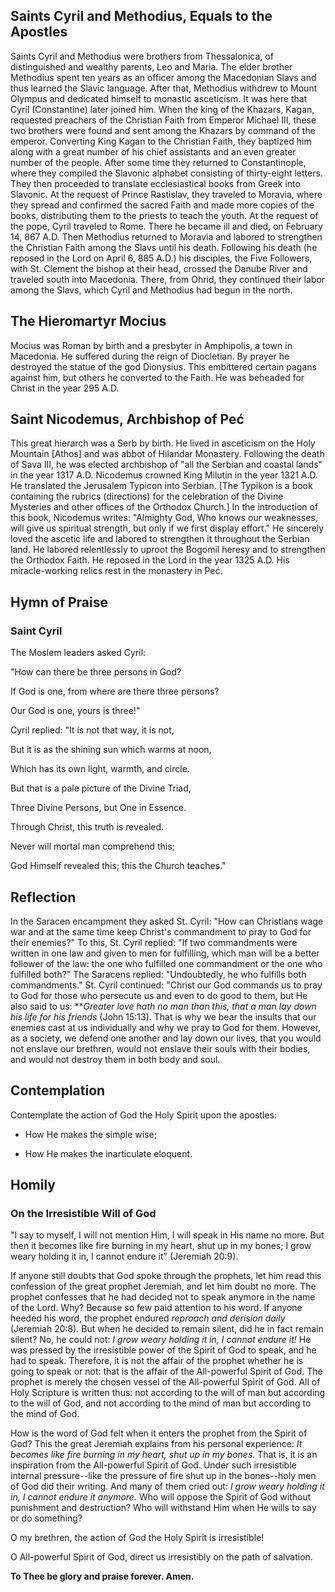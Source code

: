 ## Saints Cyril and Methodius, Equals to the Apostles

Saints Cyril and Methodius were brothers from Thessalonica, of distinguished and wealthy parents, Leo and Maria. The elder brother Methodius spent ten years as an officer among the Macedonian Slavs and thus learned the Slavic language. After that, Methodius withdrew to Mount Olympus and dedicated himself to monastic asceticism. It was here that Cyril (Constantine) later joined him. When the king of the Khazars, Kagan, requested preachers of the Christian Faith from Emperor Michael III, these two brothers were found and sent among the Khazars by command of the emperor. Converting King Kagan to the Christian Faith, they baptized him along with a great number of his chief assistants and an even greater number of the people. After some time they returned to Constantinople, where they compiled the Slavonic alphabet consisting of thirty-eight letters. They then proceeded to translate ecclesiastical books from Greek into Slavonic. At the request of Prince Rastislav, they traveled to Moravia, where they spread and confirmed the sacred Faith and made more copies of the books, distributing them to the priests to teach the youth. At the request of the pope, Cyril traveled to Rome. There he became ill and died, on February 14, 867 A.D. Then Methodius returned to Moravia and labored to strengthen the Christian Faith among the Slavs until his death. Following his death (he reposed in the Lord on April 6, 885 A.D.) his disciples, the Five Followers, with St. Clement the bishop at their head, crossed the Danube River and traveled south into Macedonia. There, from Ohrid, they continued their labor among the Slavs, which Cyril and Methodius had begun in the north.

## The Hieromartyr Mocius

Mocius was Roman by birth and a presbyter in Amphipolis, a town in Macedonia. He suffered during the reign of Diocletian. By prayer he destroyed the statue of the god Dionysius. This embittered certain pagans against him, but others he converted to the Faith. He was beheaded for Christ in the year 295 A.D.

## Saint Nicodemus, Archbishop of Peć

This great hierarch was a Serb by birth. He lived in asceticism on the Holy Mountain [Athos] and was abbot of Hilandar Monastery. Following the death of Sava III, he was elected archbishop of "all the Serbian and coastal lands" in the year 1317 A.D. Nicodemus crowned King Milutin in the year 1321 A.D. He translated the Jerusalem Typicon into Serbian. [The Typikon is a book containing the rubrics (directions) for the celebration of the Divine Mysteries and other offices of the Orthodox Church.] In the introduction of this book, Nicodemus writes: "Almighty God, Who knows our weaknesses, will give us spiritual strength, but only if we first display effort." He sincerely loved the ascetic life and labored to strengthen it throughout the Serbian land. He labored relentlessly to uproot the Bogomil heresy and to strengthen the Orthodox Faith. He reposed in the Lord in the year 1325 A.D. His miracle-working relics rest in the monastery in Peć.

## Hymn of Praise

### Saint Cyril

The Moslem leaders asked Cyril:

"How can there be three persons in God?

If God is one, from where are there three persons?

Our God is one, yours is three!"

Cyril replied: "It is not that way, it is not,

But it is as the shining sun which warms at noon,

Which has its own light, warmth, and circle.

But that is a pale picture of the Divine Triad,

Three Divine Persons, but One in Essence.

Through Christ, this truth is revealed.

Never will mortal man comprehend this;

God Himself revealed this; this the Church teaches."

## Reflection

In the Saracen encampment they asked St. Cyril: "How can Christians wage war and at the same time keep Christ's commandment to pray to God for their enemies?" To this, St. Cyril replied: "If two commandments were written in one law and given to men for fulfilling, which man will be a better follower of the law: the one who fulfilled one commandment or the one who fulfilled both?" The Saracens replied: "Undoubtedly, he who fulfills both commandments." St. Cyril continued: "Christ our God commands us to pray to God for those who persecute us and even to do good to them, but He also said to us: ***Greater love hath no man than this, that a man lay down his life for his friends* (John 15:13). That is why we bear the insults that our enemies cast at us individually and why we pray to God for them. However, as a society, we defend one another and lay down our lives, that you would not enslave our brethren, would not enslave their souls with their bodies, and would not destroy them in both body and soul.

## Contemplation

Contemplate the action of God the Holy Spirit upon the apostles:

- How He makes the simple wise;

- How He makes the inarticulate eloquent.

## Homily

### On the Irresistible Will of God

"I say to myself, I will not mention Him, I will speak in His name no more. But then it becomes like fire burning in my heart, shut up in my bones; I grow weary holding it in, I cannot endure it" (Jeremiah 20:9).

If anyone still doubts that God spoke through the prophets, let him read this confession of the great prophet Jeremiah, and let him doubt no more. The prophet confesses that he had decided not to speak anymore in the name of the Lord. Why? Because so few paid attention to his word. If anyone heeded his word, the prophet endured *reproach and derision daily* (Jeremiah 20:8). But when he decided to remain silent, did he in fact remain silent? No, he could not: *I grow weary holding it in, I cannot endure it!* He was pressed by the irresistible power of the Spirit of God to speak, and he had to speak. Therefore, it is not the affair of the prophet whether he is going to speak or not: that is the affair of the All-powerful Spirit of God. The prophet is merely the chosen vessel of the All-powerful Spirit of God. All of Holy Scripture is written thus: not according to the will of man but according to the will of God, and not according to the mind of man but according to the mind of God.

How is the word of God felt when it enters the prophet from the Spirit of God? This the great Jeremiah explains from his personal experience: *It becomes like fire burning in my heart, shut up in my bones.* That is, it is an inspiration from the All-powerful Spirit of God. Under such irresistible internal pressure--like the pressure of fire shut up in the bones--holy men of God did their writing. And many of them cried out: *I grow weary holding it in, I cannot endure it anymore.* Who will oppose the Spirit of God without punishment and destruction? Who will withstand Him when He wills to say or do something?

O my brethren, the action of God the Holy Spirit is irresistible!

O All-powerful Spirit of God, direct us irresistibly on the path of salvation.

**To Thee be glory and praise forever. Amen.**
